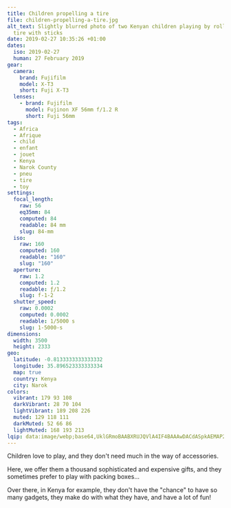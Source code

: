 ```yaml
---
title: Children propelling a tire
file: children-propelling-a-tire.jpg
alt_text: Slightly blurred photo of two Kenyan children playing by rolling a
  tire with sticks
date: 2019-02-27 10:35:26 +01:00
dates:
  iso: 2019-02-27
  human: 27 February 2019
gear:
  camera:
    brand: Fujifilm
    model: X-T3
    short: Fuji X-T3
  lenses:
    - brand: Fujifilm
      model: Fujinon XF 56mm f/1.2 R
      short: Fuji 56mm
tags:
  - Africa
  - Afrique
  - child
  - enfant
  - jouet
  - Kenya
  - Narok County
  - pneu
  - tire
  - toy
settings:
  focal_length:
    raw: 56
    eq35mm: 84
    computed: 84
    readable: 84 mm
    slug: 84-mm
  iso:
    raw: 160
    computed: 160
    readable: "160"
    slug: "160"
  aperture:
    raw: 1.2
    computed: 1.2
    readable: ƒ/1.2
    slug: f-1-2
  shutter_speed:
    raw: 0.0002
    computed: 0.0002
    readable: 1/5000 s
    slug: 1-5000-s
dimensions:
  width: 3500
  height: 2333
geo:
  latitude: -0.8133333333333332
  longitude: 35.896523333333334
  map: true
  country: Kenya
  city: Narok
colors:
  vibrant: 179 93 108
  darkVibrant: 28 70 104
  lightVibrant: 189 208 226
  muted: 129 118 111
  darkMuted: 52 66 86
  lightMuted: 168 193 213
lqip: data:image/webp;base64,UklGRmoBAABXRUJQVlA4IF4BAAAwDACdASpkAEMAP2WiuVizLSYjtfYMWmAsiWVs0FuLAgAUCOCwdefP6zbi4/EOxXe7wpeYHdX0Qd/VkbM4oGSpTXnuVErNw31sK85XafBxAGsn9hhAlrg7Zc6q4d6MRu1951HtZTFgN0+AANnE0IVG3/Q2+ssxaEzTbk/GAvzH4VTjJ8KgZh6W4h4KX19ZcwbmlYBUZ5mRorNdLjfYnpKjDaqHRKkIUrXaLGN5c8YpTP1iUXF1+3OgS318pySmACsVUrWEmJdIW3Q0gM0HzB7/k/VPd2QVV3sgr/nHkLUWCSVmbmDHnV+2gIC7yBuZzb9U741vR8Sl5uEomLKFijgVDuQ8qKsHEfNEVEL6eJLYC3MHaM8YpcOCWCzVnr2O0EFUqinFcrhNnFfhnAvFZQjeOXztrXZkH4aUrd5S89bvkdsX1je0vuan0ejjfb8v2kogB5tL2MvpDB8WnFgAAA==
---
```


Children love to play, and they don't need much in the way of accessories.

Here, we offer them a thousand sophisticated and expensive gifts, and they sometimes prefer to play with packing boxes...

Over there, in Kenya for example, they don't have the "chance" to have so many gadgets, they make do with what they have, and have a lot of fun!
